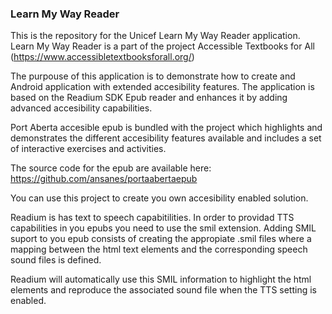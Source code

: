 ### Learn My Way Reader

This is the repository for the Unicef Learn My Way Reader application. Learn My Way Reader is a part of the project Accessible Textbooks for All (https://www.accessibletextbooksforall.org/)

The purpouse of this application is to demonstrate how to create and Android application with extended accesibility features.
The application is based on the Readium SDK Epub reader and enhances it by adding advanced accesibility capabilities.

Port Aberta accesible epub is bundled with the project which highlights and demonstrates the different accesibility features available and includes a set of interactive exercises and activities.

The source code for the epub are available here: https://github.com/ansanes/portaabertaepub 

You can use this project to create you own accesibility enabled solution.

Readium is has text to speech capabitilities. In order to providad TTS capabilities in you epubs you need to use the smil extension.
Adding SMIL suport to you epub consists of creating the appropiate .smil files where a mapping between the html text elements and the corresponding speech sound files is defined.

Readium will automatically use this SMIL information to highlight the html elements and reproduce the associated sound file when the TTS setting is enabled.
